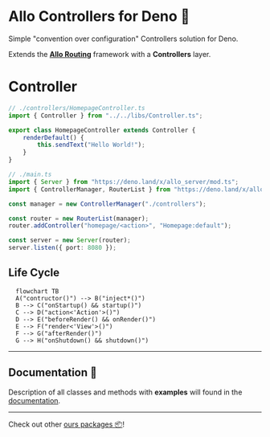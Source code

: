 # **Allo Controllers** for Deno 🦕

Simple "convention over configuration" Controllers solution for Deno.

Extends the [**Allo Routing**](https://deno.land/x/allo_routing/mod.ts) framework with a **Controllers** layer.

# Controller

```ts
// ./controllers/HomepageController.ts
import { Controller } from "../../libs/Controller.ts";

export class HomepageController extends Controller {
    renderDefault() {
        this.sendText("Hello World!");
    }
}
```


```ts
// ./main.ts
import { Server } from "https://deno.land/x/allo_server/mod.ts";
import { ControllerManager, RouterList } from "https://deno.land/x/allo_controllers/mod.ts";

const manager = new ControllerManager("./controllers");

const router = new RouterList(manager);
router.addController("homepage/<action>", "Homepage:default");

const server = new Server(router);
server.listen({ port: 8080 });
```

## Life Cycle
```mermaid
  flowchart TB
  A("contructor()") --> B("inject*()")
  B --> C("onStartup() && startup()")
  C --> D("action<'Action'>()")
  D --> E("beforeRender() && onRender()")
  E --> F("render<'View'>()")
  F --> G("afterRender()")
  G --> H("onShutdown() && shutdown()")

```


---


## Documentation 📖

Description of all classes and methods with **examples**
will found in the [documentation](https://doc.deno.land/https://deno.land/x/allo_controllers/mod.ts).


---

Check out other [ours packages 📦](https://deno.land/x?query=allo_)!